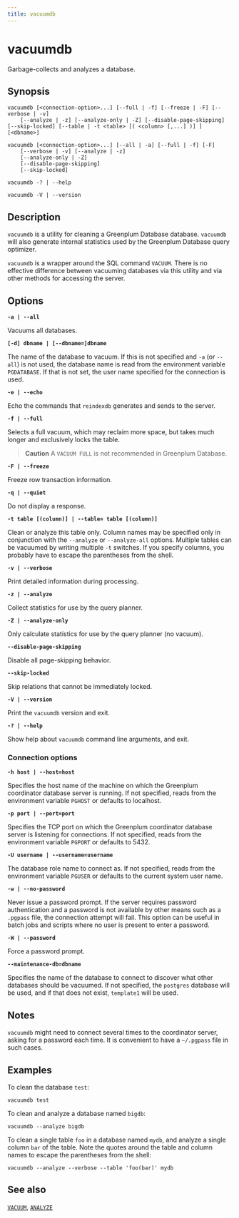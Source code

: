 ```yaml
---
title: vacuumdb
---
```


# vacuumdb

Garbage-collects and analyzes a database.

## Synopsis

```shell
vacuumdb [<connection-option>...] [--full | -f] [--freeze | -F] [--verbose | -v]
    [--analyze | -z] [--analyze-only | -Z] [--disable-page-skipping] [--skip-locked] [--table | -t <table> [( <column> [,...] )] ] [<dbname>]

vacuumdb [<connection-option>...] [--all | -a] [--full | -f] [-F] 
    [--verbose | -v] [--analyze | -z]
    [--analyze-only | -Z]
    [--disable-page-skipping]
    [--skip-locked]

vacuumdb -? | --help

vacuumdb -V | --version
```

## Description

`vacuumdb` is a utility for cleaning a Greenplum Database database. `vacuumdb` will also generate internal statistics used by the Greenplum Database query optimizer.

`vacuumdb` is a wrapper around the SQL command `VACUUM`. There is no effective difference between vacuuming databases via this utility and via other methods for accessing the server.

## Options

**`-a | --all`**

Vacuums all databases.

**`[-d] dbname | [--dbname=]dbname`**

The name of the database to vacuum. If this is not specified and `-a` (or `--all`) is not used, the database name is read from the environment variable `PGDATABASE`. If that is not set, the user name specified for the connection is used.

**`-e | --echo`**

Echo the commands that `reindexdb` generates and sends to the server.

**`-f | --full`**

Selects a full vacuum, which may reclaim more space, but takes much longer and exclusively locks the table.

> **Caution** A `VACUUM FULL` is not recommended in Greenplum Database.

**`-F | --freeze`**

Freeze row transaction information.

**`-q | --quiet`**

Do not display a response.

**`-t table [(column)] | --table= table [(column)]`**

Clean or analyze this table only. Column names may be specified only in conjunction with the `--analyze` or `--analyze-all` options. Multiple tables can be vacuumed by writing multiple `-t` switches. If you specify columns, you probably have to escape the parentheses from the shell.

**`-v | --verbose`**

Print detailed information during processing.

**`-z | --analyze`**

Collect statistics for use by the query planner.

**`-Z | --analyze-only`**

Only calculate statistics for use by the query planner (no vacuum).

**`--disable-page-skipping`**

Disable all page-skipping behavior.

**`--skip-locked`**

Skip relations that cannot be immediately locked.

**`-V | --version`**

Print the `vacuumdb` version and exit.

**`-? | --help`**

Show help about `vacuumdb` command line arguments, and exit.

### Connection options

**`-h host | --host=host`**

Specifies the host name of the machine on which the Greenplum coordinator database server is running. If not specified, reads from the environment variable `PGHOST` or defaults to localhost.

**`-p port | --port=port`**

Specifies the TCP port on which the Greenplum coordinator database server is listening for connections. If not specified, reads from the environment variable `PGPORT` or defaults to 5432.

**`-U username | --username=username`**

The database role name to connect as. If not specified, reads from the environment variable `PGUSER` or defaults to the current system user name.

**`-w | --no-password`**

Never issue a password prompt. If the server requires password authentication and a password is not available by other means such as a `.pgpass` file, the connection attempt will fail. This option can be useful in batch jobs and scripts where no user is present to enter a password.

**`-W | --password`**

Force a password prompt.

**`--maintenance-db=dbname`**

Specifies the name of the database to connect to discover what other databases should be vacuumed. If not specified, the `postgres` database will be used, and if that does not exist, `template1` will be used.

## Notes

`vacuumdb` might need to connect several times to the coordinator server, asking for a password each time. It is convenient to have a `~/.pgpass` file in such cases.

## Examples

To clean the database `test`:

```shell
vacuumdb test
```

To clean and analyze a database named `bigdb`:

```shell
vacuumdb --analyze bigdb
```

To clean a single table `foo` in a database named `mydb`, and analyze a single column `bar` of the table. Note the quotes around the table and column names to escape the parentheses from the shell:

```shell
vacuumdb --analyze --verbose --table 'foo(bar)' mydb
```

## See also

[`VACUUM`](/docs/sql-stmts/sql-stmt-vacuum.md), [`ANALYZE`](/docs/sql-stmts/sql-stmt-analyze.md)
